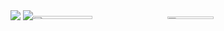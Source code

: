 <div style="display: flex;">
    <div>
        <a href="https://www.youtube.com/channel/UCSSabGhvT3y9vMWhK44LtBQ" target="_blank"><img src="https://img.shields.io/badge/YouTube-FF0000?style=for-the-badge&logo=youtube&logoColor=white"/></a>
        <a href="https://www.tiktok.com/@eovitor.dev" target="_blank"><img src="https://img.shields.io/badge/TikTok-000000?style=for-the-badge&logo=tiktok&logoColor=white"/></a>
    </div>
    <div style="flex: 1;">
        <img src="https://github-readme-stats.vercel.app/api?username=its-vitor&show_icons=true&count_private=true&theme=great-gatsby" style="width: 45%;" />
        <img src="https://github-readme-stats.vercel.app/api/top-langs/?username=its-vitor&layout=compact&theme=vision-friendly-dark" style="width: 40%;" />
    </div>
</div>
